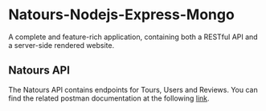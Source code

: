 # Natours-Nodejs-Express-Mongo
A complete and feature-rich application, containing both a RESTful API and a server-side rendered website.

## Natours API
The Natours API contains endpoints for Tours, Users and Reviews. You can find the related postman documentation at the following [link](https://documenter.getpostman.com/view/8254227/2s93sgXWZ4#d9fab1bd-193f-4752-9d66-fc71ac3d0764).
